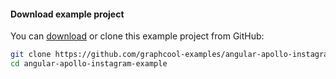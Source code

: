 #### Download example project 

You can [download](https://github.com/graphcool-examples/angular-apollo-instagram-example) or clone this example project from GitHub:

```sh
git clone https://github.com/graphcool-examples/angular-apollo-instagram-example.git
cd angular-apollo-instagram-example
```

